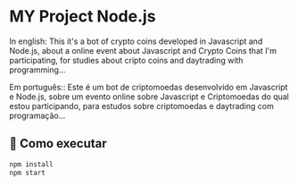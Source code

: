 # MY Project Node.js

In english:
This it's a bot of crypto coins developed in Javascript and Node.js, about a online event about Javascript and Crypto Coins that I'm participating, for studies about cripto coins and daytrading with programming...

Em português::
Este é um bot de criptomoedas desenvolvido em Javascript e Node.js, sobre um evento online sobre Javascript e Criptomoedas do qual estou participando, para estudos sobre criptomoedas e daytrading com programação...

## 🚀 Como executar

```bash
npm install
npm start